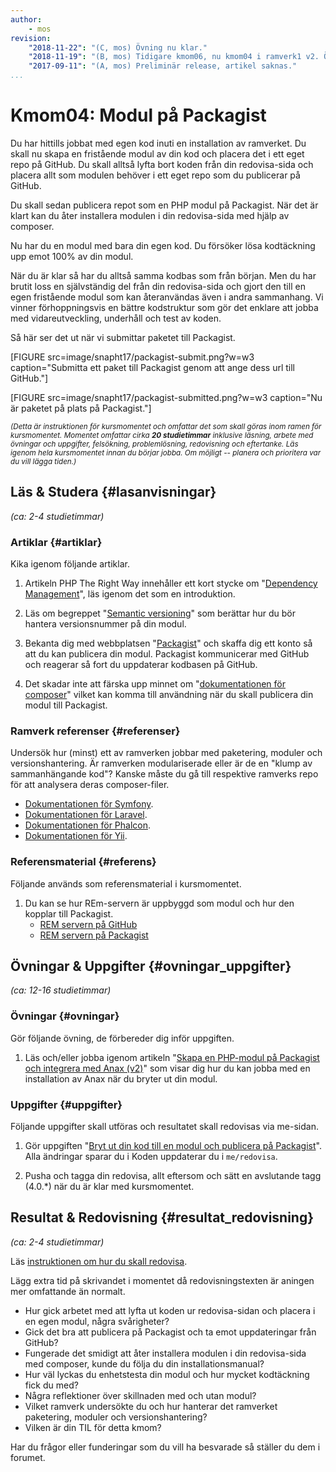 ```yaml
---
author:
    - mos
revision:
    "2018-11-22": "(C, mos) Övning nu klar."
    "2018-11-19": "(B, mos) Tidigare kmom06, nu kmom04 i ramverk1 v2. Övnings saknas."
    "2017-09-11": "(A, mos) Preliminär release, artikel saknas."
...
```

Kmom04: Modul på Packagist
==================================

Du har hittills jobbat med egen kod inuti en installation av ramverket. Du skall nu skapa en fristående modul av din kod och placera det i ett eget repo på GitHub. Du skall alltså lyfta bort koden från din redovisa-sida och placera allt som modulen behöver i ett eget repo som du publicerar på GitHub.

Du skall sedan publicera repot som en PHP modul på Packagist. När det är klart kan du åter installera modulen i din redovisa-sida med hjälp av composer.

Nu har du en modul med bara din egen kod. Du försöker lösa kodtäckning upp emot 100% av din modul.

När du är klar så har du alltså samma kodbas som från början. Men du har brutit loss en självständig del från din redovisa-sida och gjort den till en egen fristående modul som kan återanvändas även i andra sammanhang. Vi vinner förhoppningsvis en bättre kodstruktur som gör det enklare att jobba med vidareutveckling, underhåll och test av koden.

<!--more-->


Så här ser det ut när vi submittar paketet till Packagist.

[FIGURE src=image/snapht17/packagist-submit.png?w=w3 caption="Submitta ett paket till Packagist genom att ange dess url till GitHub."]

[FIGURE src=image/snapht17/packagist-submitted.png?w=w3 caption="Nu är paketet på plats på Packagist."]



<small><i>(Detta är instruktionen för kursmomentet och omfattar det som skall göras inom ramen för kursmomentet. Momentet omfattar cirka **20 studietimmar** inklusive läsning, arbete med övningar och uppgifter, felsökning, problemlösning, redovisning och eftertanke. Läs igenom hela kursmomentet innan du börjar jobba. Om möjligt -- planera och prioritera var du vill lägga tiden.)</i></small>



Läs & Studera  {#lasanvisningar}
---------------------------------

*(ca: 2-4 studietimmar)*



### Artiklar {#artiklar}

Kika igenom följande artiklar.

1. Artikeln PHP The Right Way innehåller ett kort stycke om "[Dependency Management](http://www.phptherightway.com/#dependency_management)", läs igenom det som en introduktion.

1. Läs om begreppet "[Semantic versioning](http://semver.org/)" som berättar hur du bör hantera versionsnummer på din modul.

1. Bekanta dig med webbplatsen "[Packagist](https://packagist.org/about)" och skaffa dig ett konto så att du kan publicera din modul. Packagist kommunicerar med GitHub och reagerar så fort du uppdaterar kodbasen på GitHub.

1. Det skadar inte att färska upp minnet om "[dokumentationen för composer](https://getcomposer.org/doc/)" vilket kan komma till användning när du skall publicera din modul till Packagist.



### Ramverk referenser {#referenser}

Undersök hur (minst) ett av ramverken jobbar med paketering, moduler och versionshantering. Är ramverken modulariserade eller är de en "klump av sammanhängande kod"? Kanske måste du gå till respektive ramverks repo för att analysera deras composer-filer.

* [Dokumentationen för Symfony](https://symfony.com/doc/current/).
* [Dokumentationen för Laravel](https://laravel.com/docs/5.7).
* [Dokumentationen för Phalcon](https://docs.phalconphp.com/en/).
* [Dokumentationen för Yii](https://www.yiiframework.com/doc/guide/2.0/en).



### Referensmaterial {#referens}

Följande används som referensmaterial i kursmomentet.

1. Du kan se hur REm-servern är uppbyggd som modul och hur den kopplar till Packagist.
    * [REM servern på GitHub](https://github.com/canax/remserver)
    * [REM servern på Packagist](https://packagist.org/packages/anax/remserver)



Övningar & Uppgifter  {#ovningar_uppgifter}
-------------------------------------------

*(ca: 12-16 studietimmar)*



### Övningar {#ovningar}

Gör följande övning, de förbereder dig inför uppgiften.

1. Läs och/eller jobba igenom artikeln "[Skapa en PHP-modul på Packagist och integrera med Anax (v2)](kunskap/skapa-en-php-modul-pa-packagist-och-integrera-med-anax-v2)" som visar dig hur du kan jobba med en installation av Anax när du bryter ut din modul.



### Uppgifter {#uppgifter}

Följande uppgifter skall utföras och resultatet skall redovisas via me-sidan.

1. Gör uppgiften "[Bryt ut din kod till en modul och publicera på Packagist](uppgift/bryt-ut-din-kod-till-en-modul-och-publicera-pa-packagist)". Alla ändringar sparar du i Koden uppdaterar du i `me/redovisa`.

1. Pusha och tagga din redovisa, allt eftersom och sätt en avslutande tagg (4.0.\*) när du är klar med kursmomentet.



Resultat & Redovisning  {#resultat_redovisning}
-----------------------------------------------

*(ca: 2-4 studietimmar)*

Läs [instruktionen om hur du skall redovisa](./../redovisa).

Lägg extra tid på skrivandet i momentet då redovisningstexten är aningen mer omfattande än normalt.

* Hur gick arbetet med att lyfta ut koden ur redovisa-sidan och placera i en egen modul, några svårigheter?
* Gick det bra att publicera på Packagist och ta emot uppdateringar från GitHub?
* Fungerade det smidigt att åter installera modulen i din redovisa-sida med composer, kunde du följa du din installationsmanual?
* Hur väl lyckas du enhetstesta din modul och hur mycket kodtäckning fick du med?
* Några reflektioner över skillnaden med och utan modul?
* Vilket ramverk undersökte du och hur hanterar det ramverket paketering, moduler och versionshantering?
* Vilken är din TIL för detta kmom?

Har du frågor eller funderingar som du vill ha besvarade så ställer du dem i forumet.
